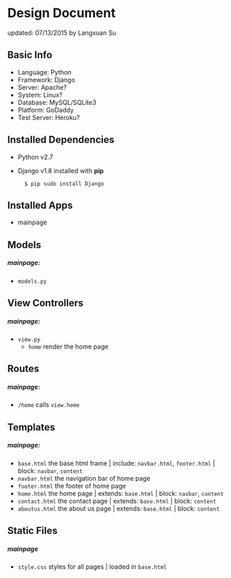 # Design Document

updated: 07/13/2015 by Langxuan Su

## Basic Info

- Language: Python
- Framework: Django 
- Server: Apache?
- System: Linux?
- Database: MySQL/SQLite3
- Platform: GoDaddy
- Test Server: Heroku?

## Installed Dependencies

- Python v2.7

- Django v1.8 installed with **pip**
    
        $ pip sudo install Django

## Installed Apps

- mainpage

## Models

##### mainpage:
- `models.py`

## View Controllers

##### mainpage:
- `view.py`
    - `home` render the home page

## Routes

##### mainpage:
- `/home` calls `view.home`

## Templates

##### mainpage:
- `base.html` the base html frame | include: `navbar.html`, `footer.html` | block: `navbar`, `content`
- `navbar.html` the navigation bar of home page
- `footer.html` the footer of home page
- `home.html` the home page | extends: `base.html` | block: `navbar`, `content`
- `contact.html` the contact page | extends: `base.html` | block: `content`
- `aboutus.html` the about us page | extends: `base.html` | block: `content`

## Static Files

##### mainpage
- `style.css` styles for all pages | loaded in `base.html`
